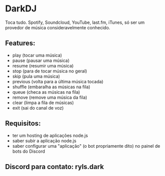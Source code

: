 # DarkDJ

Toca tudo. Spotify, Soundcloud, YouTube, last.fm, iTunes, só ser um provedor de música consideravelmente conhecido.

## Features:
- play (tocar uma música)
- pause (pausar uma música)
- resume (resumir uma música)
- stop (para de tocar música no geral)
- skip (pula uma música)
- previous (volta para a última música tocada)
- shuffle (embaralha as músicas na fila)
- queue (checa as músicas na fila)
- remove (remove uma música da fila)
- clear (limpa a fila de músicas)
- exit (sai do canal de voz)

## Requisitos:
- ter um hosting de aplicações node.js
- saber subir a aplicação node.js
- saber configurar uma "aplicação" (o bot propriamente dito) no painel de bots do Discord

## Discord para contato: ryls.dark
